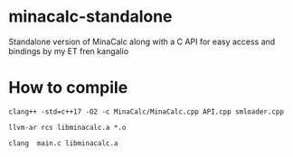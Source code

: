# minacalc-standalone
Standalone version of MinaCalc along with a C API for easy access and bindings by my ET fren kangalio

# How to compile
`
clang++ -std=c++17 -O2 -c MinaCalc/MinaCalc.cpp API.cpp smloader.cpp
`

`
llvm-ar rcs libminacalc.a *.o
`

`
clang  main.c libminacalc.a
`
